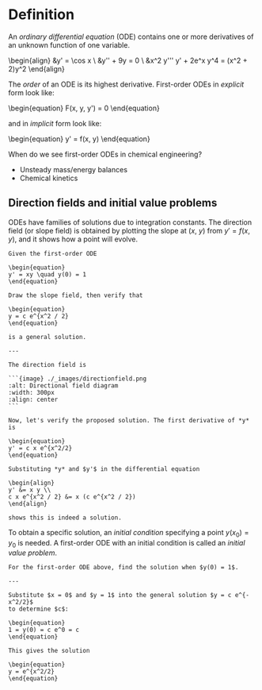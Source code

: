 # Definition

An *ordinary differential equation* (ODE) contains one or more derivatives of
an unknown function of one variable.

\begin{align}
&y' = \cos x \\
&y'' + 9y = 0 \\
&x^2 y''' y' + 2e^x y^4 = (x^2 + 2)y^2
\end{align}

The *order* of an ODE is its highest derivative. First-order ODEs in *explicit*
form look like:

\begin{equation}
F(x, y, y') = 0
\end{equation}

and in *implicit* form look like:

\begin{equation}
y' = f(x, y)
\end{equation}

When do we see first-order ODEs in chemical engineering?

- Unsteady mass/energy balances
- Chemical kinetics

## Direction fields and initial value problems

ODEs have families of solutions due to integration constants. The direction
field (or slope field) is obtained by plotting the slope at (*x*, *y*) from
$y' = f(x, y)$, and it shows how a point will evolve.

````{example} Direction field
Given the first-order ODE

\begin{equation}
y' = xy \quad y(0) = 1
\end{equation}

Draw the slope field, then verify that

\begin{equation}
y = c e^{x^2 / 2}
\end{equation}

is a general solution.

---

The direction field is

```{image} ./_images/directionfield.png
:alt: Directional field diagram
:width: 300px
:align: center
```

Now, let's verify the proposed solution. The first derivative of *y* is

\begin{equation}
y' = c x e^{x^2/2}
\end{equation}

Substituting *y* and $y'$ in the differential equation

\begin{align}
y' &= x y \\
c x e^{x^2 / 2} &= x (c e^{x^2 / 2})
\end{align}

shows this is indeed a solution.
````

To obtain a specific solution, an *initial condition* specifying a point
$y(x_0) = y_0$ is needed. A first-order ODE with an initial condition is called
an *initial value problem*.

```{example} Applying initial condition
For the first-order ODE above, find the solution when $y(0) = 1$.

---

Substitute $x = 0$ and $y = 1$ into the general solution $y = c e^{-x^2/2}$
to determine $c$:

\begin{equation}
1 = y(0) = c e^0 = c
\end{equation}

This gives the solution

\begin{equation}
y = e^{x^2/2}
\end{equation}
```
